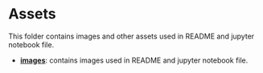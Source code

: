 # Assets

This folder contains images and other assets used in README and jupyter notebook file.
- [**images**](./images): contains images used in README and jupyter notebook file.